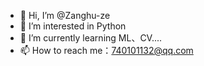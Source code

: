 - 👋 Hi, I’m @Zanghu-ze
- 👀 I’m interested in Python
- 🌱 I’m currently learning ML、CV....
- 📫 How to reach me：740101132@qq.com
